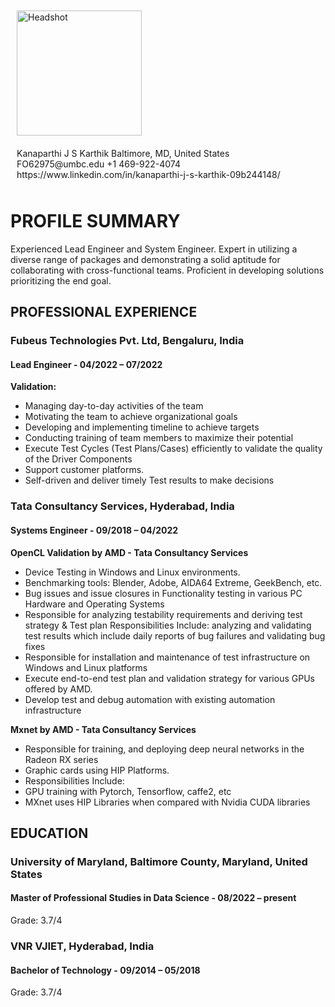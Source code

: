 
<div style="display: flex; flex-wrap: wrap;">
  <div style="flex: 50%; padding: 10px;">
    <img src="path/to/your/headshot/image.jpg" alt="Headshot" width="200">
  </div>
  <div style="flex: 50%; padding: 10px;">
    Kanaparthi J S Karthik
Baltimore, MD, United States FO62975@umbc.edu +1 469-922-4074
https://www.linkedin.com/in/kanaparthi-j-s-karthik-09b244148/
  </div>
</div>


# PROFILE SUMMARY
Experienced Lead Engineer and System Engineer. Expert in utilizing a diverse range of packages and demonstrating a solid aptitude for collaborating with cross-functional teams. Proficient in developing solutions prioritizing the end goal.

## PROFESSIONAL EXPERIENCE

### Fubeus Technologies Pvt. Ltd, Bengaluru, India
#### Lead Engineer - 04/2022 – 07/2022
**Validation:**
- Managing day-to-day activities of the team
- Motivating the team to achieve organizational goals
- Developing and implementing timeline to achieve targets
- Conducting training of team members to maximize their potential
- Execute Test Cycles (Test Plans/Cases) efficiently to validate the quality of the Driver Components
- Support customer platforms.
- Self-driven and deliver timely Test results to make decisions

### Tata Consultancy Services, Hyderabad, India
#### Systems Engineer - 09/2018 – 04/2022
**OpenCL Validation by AMD - Tata Consultancy Services**
- Device Testing in Windows and Linux environments.
- Benchmarking tools: Blender, Adobe, AIDA64 Extreme, GeekBench, etc.
- Bug issues and issue closures in Functionality testing in various PC Hardware and Operating Systems
- Responsible for analyzing testability requirements and deriving test strategy & Test plan Responsibilities Include: analyzing and validating test results which include daily reports of bug failures and validating bug fixes
- Responsible for installation and maintenance of test infrastructure on Windows and Linux platforms
- Execute end-to-end test plan and validation strategy for various GPUs offered by AMD.
- Develop test and debug automation with existing automation infrastructure

**Mxnet by AMD - Tata Consultancy Services**
- Responsible for training, and deploying deep neural networks in the Radeon RX series
- Graphic cards using HIP Platforms.
- Responsibilities Include:
- GPU training with Pytorch, Tensorflow, caffe2, etc
- MXnet uses HIP Libraries when compared with Nvidia CUDA libraries

## EDUCATION

### University of Maryland, Baltimore County, Maryland, United States
#### Master of Professional Studies in Data Science - 08/2022 – present
Grade: 3.7/4

### VNR VJIET, Hyderabad, India
#### Bachelor of Technology - 09/2014 – 05/2018
Grade: 3.7/4


